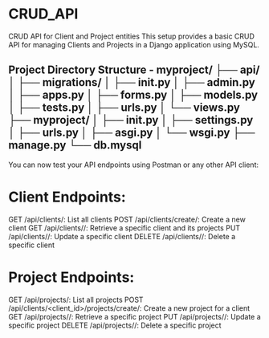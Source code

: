 # CRUD_API
CRUD API for Client and Project entities
This setup provides a basic CRUD API for managing Clients and Projects in a Django application using MySQL.

Project Directory Structure -
myproject/
├── api/
│   ├── migrations/
│   ├── __init__.py
│   ├── admin.py
│   ├── apps.py
│   ├── forms.py
│   ├── models.py
│   ├── tests.py
│   ├── urls.py
│   └── views.py
├── myproject/
│   ├── __init__.py
│   ├── settings.py
│   ├── urls.py
│   ├── asgi.py
│   └── wsgi.py
├── manage.py
└── db.mysql
---------------------------------------------------------------------------------
You can now test your API endpoints using Postman or any other API client:

# Client Endpoints:
GET /api/clients/: List all clients
POST /api/clients/create/: Create a new client
GET /api/clients/<id>/: Retrieve a specific client and its projects
PUT /api/clients/<id>/: Update a specific client
DELETE /api/clients/<id>/: Delete a specific client

# Project Endpoints:
GET /api/projects/: List all projects
POST /api/clients/<client_id>/projects/create/: Create a new project for a client
GET /api/projects/<id>/: Retrieve a specific project
PUT /api/projects/<id>/: Update a specific project
DELETE /api/projects/<id>/: Delete a specific project
